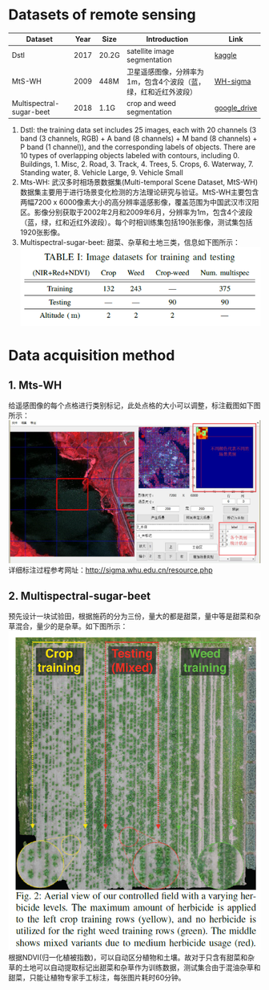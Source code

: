 # Datasets of remote sensing  
| Dataset | Year | Size | Introduction  | Link |
| ---- | --- | --- | --- | --- | 
| Dstl | 2017 | 20.2G | satellite image segmentation | [kaggle](https://www.kaggle.com/c/dstl-satellite-imagery-feature-detection/data)| 
|MtS-WH| 2009 | 448M | 卫星遥感图像，分辨率为1m，包含4个波段（蓝，绿，红和近红外波段）| [WH-sigma](http://sigma.whu.edu.cn/resource.php)|
| Multispectral-sugar-beet | 2018 | 1.1G | crop and weed segmentation | [google_drive](https://drive.google.com/file/d/1moUzw39CEp3kXBzRfFcHEOEi4D4WRmZM/view?usp=drive_open)|



1. Dstl: the training data set includes 25 images, each with 20 channels (3 band (3 channels, RGB) + A band (8 channels) + M band (8 channels) + P band (1 channel)), and the corresponding labels of objects. There are 10 types of overlapping objects labeled with contours, including 0. Buildings, 1. Misc, 2. Road, 3. Track, 4. Trees, 5. Crops, 6. Waterway, 7. Standing water, 8. Vehicle Large, 9. Vehicle Small
2. Mts-WH: 武汉多时相场景数据集(Multi-temporal Scene Dataset, MtS-WH)数据集主要用于进行场景变化检测的方法理论研究与验证。MtS-WH主要包含两幅7200 x 6000像素大小的高分辨率遥感影像，覆盖范围为中国武汉市汉阳区。影像分别获取于2002年2月和2009年6月，分辨率为1m，包含4个波段（蓝，绿，红和近红外波段）。每个时相训练集包括190张影像，测试集包括1920张影像。
3. Multispectral-sugar-beet: 甜菜、杂草和土地三类，信息如下图所示：![GitHub](https://github.com/ZhipengLiu6/image_cloud/raw/master/paper/multispectural/weednet/label_info.png "GitHub,Social Coding")

# Data acquisition method
## 1. Mts-WH
给遥感图像的每个点格进行类别标记，此处点格的大小可以调整，标注截图如下图所示：
![GitHub](https://github.com/ZhipengLiu6/image_cloud/raw/master/dataset/Mts-WH/data_label_mts_wh.png "GitHub,Social Coding")
详细标注过程参考网址：http://sigma.whu.edu.cn/resource.php

## 2.  Multispectral-sugar-beet
预先设计一块试验田，根据施药的分为三份，量大的都是甜菜，量中等是甜菜和杂草混合，量少的是杂草。如下图所示：
![GitHub](https://github.com/ZhipengLiu6/image_cloud/raw/master/paper/multispectural/weednet/data_info.png "GitHub,Social Coding")  
根据NDVI(归一化植被指数)，可以自动区分植物和土壤。故对于只含有甜菜和杂草的土地可以自动提取标记出甜菜和杂草作为训练数据，测试集合由于混油杂草和甜菜，只能让植物专家手工标注，每张图片耗时60分钟。
